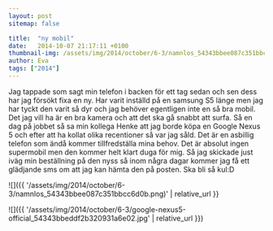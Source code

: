 ```yaml
---
layout: post
sitemap: false

title:  "ny mobil"
date:   2014-10-07 21:17:11 +0100
thumbnail-img: /assets/img/2014/october/6-3/namnlos_54343bbee087c351bbcc6d0b.png
author: Eva
tags: ["2014"]
---
```


Jag tappade som sagt min telefon i backen för ett tag sedan och sen dess har jag försökt fixa en ny. Har varit inställd på en samsung S5 länge men jag har tyckt den varit så dyr och jag behöver egentligen inte en så bra mobil. Det jag vill ha är en bra kamera och att det ska gå snabbt att surfa. Så en dag på jobbet så sa min kollega Henke att jag borde köpa en Google Nexus 5 och efter att ha kollat olika recentioner så var jag såld. Det är en asbillig telefon som ändå kommer tillfredställa mina behov. Det är absolut ingen supermobil men den kommer helt klart duga för mig. Så jag skickade just iväg min beställning på den nyss så inom några dagar kommer jag få ett glädjande sms om att jag kan hämta den på posten. Ska bli så kul:D

![]({{ '/assets/img/2014/october/6-3/namnlos_54343bbee087c351bbcc6d0b.png)'  | relative_url }}

![]({{ '/assets/img/2014/october/6-3/google-nexus5-official_54343bbeddf2b320931a6e02.jpg'  | relative_url }})

